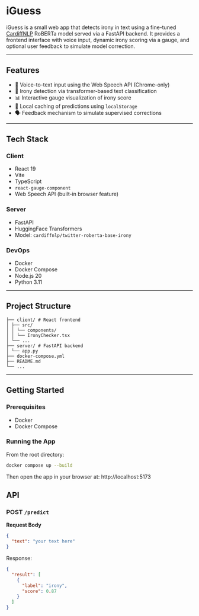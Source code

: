 # iGuess

iGuess is a small web app that detects irony in text using a fine-tuned [CardiffNLP](https://huggingface.co/cardiffnlp/twitter-roberta-base-irony) RoBERTa model served via a FastAPI backend. It provides a frontend interface with voice input, dynamic irony scoring via a gauge, and optional user feedback to simulate model correction.

---

## Features

- 🎤 Voice-to-text input using the Web Speech API (Chrome-only)
- 🧠 Irony detection via transformer-based text classification
- 📊 Interactive gauge visualization of irony score
- 🧾 Local caching of predictions using `localStorage`
- 🗣 Feedback mechanism to simulate supervised corrections

---

## Tech Stack

### Client
- React 19
- Vite
- TypeScript
- `react-gauge-component`
- Web Speech API (built-in browser feature)

### Server
- FastAPI
- HuggingFace Transformers
- Model: `cardiffnlp/twitter-roberta-base-irony`

### DevOps
- Docker
- Docker Compose
- Node.js 20
- Python 3.11

---

## Project Structure

```
├── client/ # React frontend
│ ├── src/
│ │ └── components/
│ │ └── IronyChecker.tsx
│ └── ...
├── server/ # FastAPI backend
│ └── app.py
├── docker-compose.yml
├── README.md
└── ...
```
---

## Getting Started

### Prerequisites

- Docker
- Docker Compose

### Running the App

From the root directory:

```bash
docker compose up --build
```

Then open the app in your browser at:
http://localhost:5173

## API

### POST `/predict`

**Request Body**

```json
{
  "text": "your text here"
}
```

Response:

```json
{
  "result": [
    {
      "label": "irony",
      "score": 0.87
    }
  ]
}
```